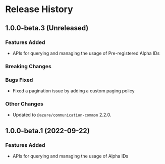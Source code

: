 # Release History

## 1.0.0-beta.3 (Unreleased)

### Features Added

- APIs for querying and managing the usage of Pre-registered Alpha IDs

### Breaking Changes

### Bugs Fixed

- Fixed a pagination issue by adding a custom paging policy

### Other Changes

- Updated to `@azure/communication-common` 2.2.0.

## 1.0.0-beta.1 (2022-09-22)

### Features Added

- APIs for querying and managing the usage of Alpha IDs
